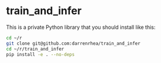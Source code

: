 # train_and_infer

This is a private Python library that you should install like this:

```bash
cd ~/r
git clone git@github.com:darrenrhea/train_and_infer
cd ~/r/train_and_infer
pip install -e . --no-deps
```

